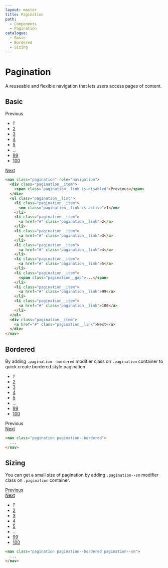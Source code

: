 ```yaml
---
layout: master
title: Pagination
path:
  - Components
  - Pagination
catalogue:
  - Basic
  - Bordered
  - Sizing
---
```


# Pagination
A reuseable and flexible navigation that lets users access pages of content.

## Basic

<section class="snippet">
  <div class="snippet__preview">
    <nav class="pagination" role="navigation">
      <div class="pagination__item">
        <span class="pagination__link is-disabled">Previous</span>
      </div>
      <ul class="pagination__list">
        <li class="pagination__item">
          <em class="pagination__link is-active">1</em>
        </li>
        <li class="pagination__item">
          <a href="#" class="pagination__link">2</a>
        </li>
        <li class="pagination__item">
          <a href="#" class="pagination__link">3</a>
        </li>
        <li class="pagination__item">
          <a href="#" class="pagination__link">4</a>
        </li>
        <li class="pagination__item">
          <a href="#" class="pagination__link">5</a>
        </li>
        <li class="pagination__item">
          <span class="pagination__gap">...</span>
        </li>
        <li class="pagination__item">
          <a href="#" class="pagination__link">99</a>
        </li>
        <li class="pagination__item">
          <a href="#" class="pagination__link">100</a>
        </li>
      </ul>
      <div class="pagination__item">
        <a href="#" class="pagination__link">Next</a>
      </div>
    </nav>
  </div>
  <div class="snippet__source">

```html
<nav class="pagination" role="navigation">
  <div class="pagination__item">
    <span class="pagination__link is-disabled">Previous</span>
  </div>
  <ul class="pagination__list">
    <li class="pagination__item">
      <em class="pagination__link is-active">1</em>
    </li>
    <li class="pagination__item">
      <a href="#" class="pagination__link">2</a>
    </li>
    <li class="pagination__item">
      <a href="#" class="pagination__link">3</a>
    </li>
    <li class="pagination__item">
      <a href="#" class="pagination__link">4</a>
    </li>
    <li class="pagination__item">
      <a href="#" class="pagination__link">5</a>
    </li>
    <li class="pagination__item">
      <span class="pagination__gap">...</span>
    </li>
    <li class="pagination__item">
      <a href="#" class="pagination__link">99</a>
    </li>
    <li class="pagination__item">
      <a href="#" class="pagination__link">100</a>
    </li>
  </ul>
  <div class="pagination__item">
    <a href="#" class="pagination__link">Next</a>
  </div>
</nav>
```

  </div>
</section>

## Bordered

By adding `.pagination--bordered` modifier class on `.pagination` container to quick create bordered style pagination

<section class="snippet">
  <div class="snippet__preview">
    <nav class="pagination pagination--bordered">
      <ul class="pagination__list">
        <li class="pagination__item">
          <em class="pagination__link is-active">1</em>
        </li>
        <li class="pagination__item">
          <a href="#" class="pagination__link">2</a>
        </li>
        <li class="pagination__item">
          <a href="#" class="pagination__link">3</a>
        </li>
        <li class="pagination__item">
          <a href="#" class="pagination__link">4</a>
        </li>
        <li class="pagination__item">
          <a href="#" class="pagination__link">5</a>
        </li>
        <li class="pagination__item">
          <span class="pagination__gap">...</span>
        </li>
        <li class="pagination__item">
          <a href="#" class="pagination__link">99</a>
        </li>
        <li class="pagination__item">
          <a href="#" class="pagination__link">100</a>
        </li>
      </ul>
      <div class="pagination__item">
        <span class="pagination__link is-disabled">Previous</span>
      </div>
      <div class="pagination__item">
        <a href="#" class="pagination__link">Next</a>
      </div>
    </nav>
  </div>
  <div class="snippet__source">

```html
<nav class="pagination pagination--bordered">
  ...
</nav>
```

  </div>
</section>

## Sizing

You can get a small size of pagination by adding `.pagination--sm` modifier class on `.pagination` container.

<section class="snippet">
  <div class="snippet__preview">
    <nav class="pagination pagination--bordered pagination--sm">
      <div class="pagination__item">
        <a href="#" class="pagination__link">Previous</a>
      </div>
      <div class="pagination__item">
        <a href="#" class="pagination__link">Next</a>
      </div>
      <ul class="pagination__list">
        <li class="pagination__item">
          <em class="pagination__link is-active">1</em>
        </li>
        <li class="pagination__item">
          <a href="#" class="pagination__link">2</a>
        </li>
        <li class="pagination__item">
          <a href="#" class="pagination__link">3</a>
        </li>
        <li class="pagination__item">
          <a href="#" class="pagination__link">4</a>
        </li>
        <li class="pagination__item">
          <a href="#" class="pagination__link">5</a>
        </li>
        <li class="pagination__item">
          <span class="pagination__gap">...</span>
        </li>
        <li class="pagination__item">
          <a href="#" class="pagination__link">99</a>
        </li>
        <li class="pagination__item">
          <a href="#" class="pagination__link">100</a>
        </li>
      </ul>
    </nav>
  </div>
  <div class="snippet__source">

```html
<nav class="pagination pagination--bordered pagination--sm">
  ...
</nav>
```

  </div>
</section>
